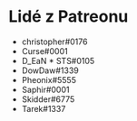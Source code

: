<!-- TITLE: [CZ] Podporovatelé Discord Wiki -->
<!-- SUBTITLE: Tato stránka je zcela věnovaná skvělým lidem, kteří nám pomáhají s placením hostingu! Upřímně by bylo bez vaší pomoci hrozné provozovat tuto stránku, takže vám děkujeme! -->

# Lidé z Patreonu

* christopher#0176
* Curse#0001
* D_EaN * STS#0105
* DowDaw#1339
* Pheonix#5555
* Saphir#0001
* Skidder#6775
* Tarek#1337